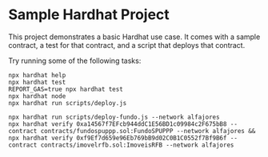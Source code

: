 # Sample Hardhat Project

This project demonstrates a basic Hardhat use case. It comes with a sample contract, a test for that contract, and a script that deploys that contract.

Try running some of the following tasks:

```shell
npx hardhat help
npx hardhat test
REPORT_GAS=true npx hardhat test
npx hardhat node
npx hardhat run scripts/deploy.js

npx hardhat run scripts/deploy-fundo.js --network alfajores
npx hardhat verify 0xa14567f7EFcb944ddC1E56BD1c09984c2F675bB8 --contract contracts/fundospuppp.sol:FundoSPUPPP --network alfajores &&
npx hardhat verify 0xf9Ef7d659e96Eb769bB9d02C0B1C0552f7Bf9B6f --contract contracts/imovelrfb.sol:ImoveisRFB --network alfajores
```

